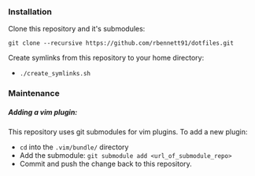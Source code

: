 ### Installation
Clone this repository and it's submodules:

```git clone --recursive https://github.com/rbennett91/dotfiles.git```

Create symlinks from this repository to your home directory:
* `./create_symlinks.sh`

### Maintenance
##### Adding a vim plugin:
This repository uses git submodules for vim plugins. To add a new plugin:
* `cd` into the `.vim/bundle/` directory
* Add the submodule: ```git submodule add <url_of_submodule_repo>```
* Commit and push the change back to this repository.
